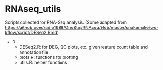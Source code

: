 # RNAseq_utils

Scripts collected for RNA-Seq analysis. (Some adapted from https://github.com/radio1988/OneStopRNAseq/blob/master/snakemake/workflow/script/DESeq2.Rmd)
- R
  - DESeq2.R: for DEG, QC plots, etc. given feature count table and annotation file
  - plots.R: functions for plotting
  - utils.R: helper functions
